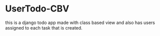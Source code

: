 # UserTodo-CBV
this is a django todo app made with class based view and also has users assigned to each task that is created.

